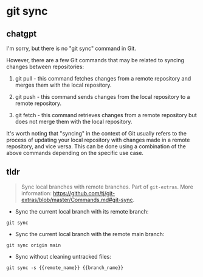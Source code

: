 # git sync 
## chatgpt 
I'm sorry, but there is no "git sync" command in Git. 

However, there are a few Git commands that may be related to syncing changes between repositories:

1. git pull - this command fetches changes from a remote repository and merges them with the local repository.

2. git push - this command sends changes from the local repository to a remote repository.

3. git fetch - this command retrieves changes from a remote repository but does not merge them with the local repository.

It's worth noting that "syncing" in the context of Git usually refers to the process of updating your local repository with changes made in a remote repository, and vice versa. This can be done using a combination of the above commands depending on the specific use case. 

## tldr 
 
> Sync local branches with remote branches.
> Part of `git-extras`.
> More information: <https://github.com/tj/git-extras/blob/master/Commands.md#git-sync>.

- Sync the current local branch with its remote branch:

`git sync`

- Sync the current local branch with the remote main branch:

`git sync origin main`

- Sync without cleaning untracked files:

`git sync -s {{remote_name}} {{branch_name}}`
